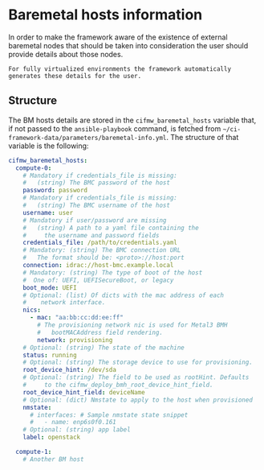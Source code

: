 # Baremetal hosts information

In order to make the framework aware of the existence of external
baremetal nodes that should be taken into consideration the user should
provide details about those nodes.

~~~{tip}
For fully virtualized environments the framework automatically
generates these details for the user.
~~~

## Structure

The BM hosts details are stored in the `cifmw_baremetal_hosts` variable that,
if not passed to the `ansible-playbook` command, is fetched from
`~/ci-framework-data/parameters/baremetal-info.yml`.
The structure of that variable is the following:

```yaml
cifmw_baremetal_hosts:
  compute-0:
    # Mandatory if credentials_file is missing:
    #   (string) The BMC password of the host
    password: password
    # Mandatory if credentials_file is missing:
    #   (string) The BMC username of the host
    username: user
    # Mandatory if user/password are missing
    #   (string) A path to a yaml file containing the
    #     the username and password fields
    credentials_file: /path/to/credentials.yaml
    # Mandatory: (string) The BMC connection URL
    #   The format should be: <proto>://host:port
    connection: idrac://host-bmc.example.local
    # Mandatory: (string) The type of boot of the host
    #  One of: UEFI, UEFISecureBoot, or legacy
    boot_mode: UEFI
    # Optional: (list) Of dicts with the mac address of each
    #    network interface.
    nics:
      - mac: "aa:bb:cc:dd:ee:ff"
        # The provisioning network nic is used for Metal3 BMH
        #   bootMACAddress field rendering.
        network: provisioning
    # Optional: (string) The state of the machine
    status: running
    # Optional: (string) The storage device to use for provisioning.
    root_device_hint: /dev/sda
    # Optional: (string) The field to be used as rootHint. Defaults
    #     to the cifmw_deploy_bmh_root_device_hint_field.
    root_device_hint_field: deviceName
    # Optional: (dict) Nmstate to apply to the host when provisioned
    nmstate:
      # interfaces: # Sample nmstate state snippet
      #   - name: enp6s0f0.161
    # Optional: (string) app label
    label: openstack

  compute-1:
    # Another BM host
```
